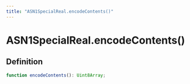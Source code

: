 ```yaml
---
title: "ASN1SpecialReal.encodeContents()"
---
```


# ASN1SpecialReal.encodeContents()

## Definition

```ts
function encodeContents(): Uint8Array;
```
